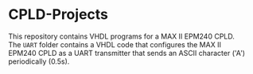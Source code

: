 # CPLD-Projects 

This repository contains VHDL programs for a MAX II EPM240 CPLD.   
The ``UART`` folder contains a VHDL code that configures the MAX II  
EPM240 CPLD as a UART transmitter that sends an ASCII character ('A')  
periodically (0.5s).  

